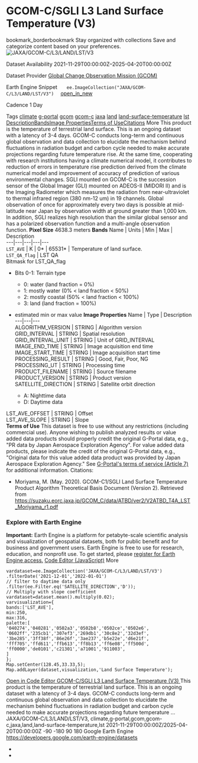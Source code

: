  
#  GCOM-C/SGLI L3 Land Surface Temperature (V3) 
bookmark_borderbookmark Stay organized with collections  Save and categorize content based on your preferences.
![JAXA/GCOM-C/L3/LAND/LST/V3](https://developers.google.com/earth-engine/datasets/images/JAXA/JAXA_GCOM-C_L3_LAND_LST_V3_sample.png) 

Dataset Availability
    2021-11-29T00:00:00Z–2025-04-20T00:00:00Z 

Dataset Provider
     [ Global Change Observation Mission (GCOM) ](https://suzaku.eorc.jaxa.jp/GCOM/index.html) 

Earth Engine Snippet
     `    ee.ImageCollection("JAXA/GCOM-C/L3/LAND/LST/V3")   ` [ open_in_new ](https://code.earthengine.google.com/?scriptPath=Examples:Datasets/JAXA/JAXA_GCOM-C_L3_LAND_LST_V3) 

Cadence
    1 Day 

Tags
     [climate](https://developers.google.com/earth-engine/datasets/tags/climate) [g-portal](https://developers.google.com/earth-engine/datasets/tags/g-portal) [gcom](https://developers.google.com/earth-engine/datasets/tags/gcom) [gcom-c](https://developers.google.com/earth-engine/datasets/tags/gcom-c) [jaxa](https://developers.google.com/earth-engine/datasets/tags/jaxa) [land](https://developers.google.com/earth-engine/datasets/tags/land) [land-surface-temperature](https://developers.google.com/earth-engine/datasets/tags/land-surface-temperature) [lst](https://developers.google.com/earth-engine/datasets/tags/lst)
[Description](https://developers.google.com/earth-engine/datasets/catalog/JAXA_GCOM-C_L3_LAND_LST_V3#description)[Bands](https://developers.google.com/earth-engine/datasets/catalog/JAXA_GCOM-C_L3_LAND_LST_V3#bands)[Image Properties](https://developers.google.com/earth-engine/datasets/catalog/JAXA_GCOM-C_L3_LAND_LST_V3#image-properties)[Terms of Use](https://developers.google.com/earth-engine/datasets/catalog/JAXA_GCOM-C_L3_LAND_LST_V3#terms-of-use)[Citations](https://developers.google.com/earth-engine/datasets/catalog/JAXA_GCOM-C_L3_LAND_LST_V3#citations) More
This product is the temperature of terrestrial land surface.
This is an ongoing dataset with a latency of 3-4 days.
GCOM-C conducts long-term and continuous global observation and data collection to elucidate the mechanism behind fluctuations in radiation budget and carbon cycle needed to make accurate projections regarding future temperature rise. At the same time, cooperating with research institutions having a climate numerical model, it contributes to reduction of errors in temperature rise prediction derived from the climate numerical model and improvement of accuracy of prediction of various environmental changes. SGLI mounted on GCOM-C is the succession sensor of the Global Imager (GLI) mounted on ADEOS-II (MIDORI II) and is the Imaging Radiometer which measures the radiation from near-ultraviolet to thermal infrared region (380 nm-12 um) in 19 channels. Global observation of once for approximately every two days is possible at mid-latitude near Japan by observation width at ground greater than 1,000 km. In addition, SGLI realizes high resolution than the similar global sensor and has a polarized observation function and a multi-angle observation function.
**Pixel Size** 4638.3 meters 
**Bands**
Name | Units | Min | Max | Description  
---|---|---|---|---  
`LST_AVE` | K |  0*  |  65531*  | Temperature of land surface.  
`LST_QA_flag` | LST QA  
Bitmask for LST_QA_flag
  * Bits 0-1: Terrain type 
    * 0: water (land fraction = 0%)
    * 1: mostly water (0% < land fraction < 50%)
    * 2: mostly coastal (50% < land fraction < 100%)
    * 3: land (land fraction = 100%)

  
* estimated min or max value 
**Image Properties**
Name | Type | Description  
---|---|---  
ALGORITHM_VERSION | STRING | Algorithm version  
GRID_INTERVAL | STRING | Spatial resolution  
GRID_INTERVAL_UNIT | STRING | Unit of GRID_INTERVAL  
IMAGE_END_TIME | STRING | Image acquisition end time  
IMAGE_START_TIME | STRING | Image acquisition start time  
PROCESSING_RESULT | STRING | Good, Fair, Poor, NG  
PROCESSING_UT | STRING | Processing time  
PRODUCT_FILENAME | STRING | Source filename  
PRODUCT_VERSION | STRING | Product version  
SATELLITE_DIRECTION | STRING | Satellite orbit direction
  * A: Nighttime data
  * D: Daytime data

  
LST_AVE_OFFSET | STRING | Offset  
LST_AVE_SLOPE | STRING | Slope  
**Terms of Use**
This dataset is free to use without any restrictions (including commercial use). Anyone wishing to publish analyzed results or value added data products should properly credit the original G-Portal data, e.g., "PR data by Japan Aerospace Exploration Agency". For value added data products, please indicate the credit of the original G-Portal data, e.g., "Original data for this value added data product was provided by Japan Aerospace Exploration Agency."
See [G-Portal's terms of service (Article 7)](https://gportal.jaxa.jp/gpr/index/eula?lang=en) for additional information.
Citations:
  * Moriyama, M. (May. 2020). GCOM-C1/SGLI Land Surface Temperature Product Algorithm Theoretical Basis Document (Version 2). Retrieved from <https://suzaku.eorc.jaxa.jp/GCOM_C/data/ATBD/ver2/V2ATBD_T4A_LST_Moriyama_r1.pdf>


### Explore with Earth Engine
**Important:** Earth Engine is a platform for petabyte-scale scientific analysis and visualization of geospatial datasets, both for public benefit and for business and government users. Earth Engine is free to use for research, education, and nonprofit use. To get started, please [register for Earth Engine access.](https://console.cloud.google.com/earth-engine)
[Code Editor (JavaScript)](https://developers.google.com/earth-engine/datasets/catalog/JAXA_GCOM-C_L3_LAND_LST_V3#code-editor-javascript-sample) More
```
vardataset=ee.ImageCollection('JAXA/GCOM-C/L3/LAND/LST/V3')
.filterDate('2021-12-01','2022-01-01')
// filter to daytime data only
.filter(ee.Filter.eq('SATELLITE_DIRECTION','D'));
// Multiply with slope coefficient
vardataset=dataset.mean().multiply(0.02);
varvisualization={
bands:['LST_AVE'],
min:250,
max:316,
palette:[
'040274','040281','0502a3','0502b8','0502ce','0502e6',
'0602ff','235cb1','307ef3','269db1','30c8e2','32d3ef',
'3be285','3ff38f','86e26f','3ae237','b5e22e','d6e21f',
'fff705','ffd611','ffb613','ff8b13','ff6e08','ff500d',
'ff0000','de0101','c21301','a71001','911003',
]
};
Map.setCenter(128.45,33.33,5);
Map.addLayer(dataset,visualization,'Land Surface Temperature');
```
[ Open in Code Editor ](https://code.earthengine.google.com/?scriptPath=Examples:Datasets/JAXA/JAXA_GCOM-C_L3_LAND_LST_V3)
[ GCOM-C/SGLI L3 Land Surface Temperature (V3) ](https://developers.google.com/earth-engine/datasets/catalog/JAXA_GCOM-C_L3_LAND_LST_V3)
This product is the temperature of terrestrial land surface. This is an ongoing dataset with a latency of 3-4 days. GCOM-C conducts long-term and continuous global observation and data collection to elucidate the mechanism behind fluctuations in radiation budget and carbon cycle needed to make accurate projections regarding future temperature …
JAXA/GCOM-C/L3/LAND/LST/V3, climate,g-portal,gcom,gcom-c,jaxa,land,land-surface-temperature,lst 
2021-11-29T00:00:00Z/2025-04-20T00:00:00Z
-90 -180 90 180 
Google Earth Engine
https://developers.google.com/earth-engine/datasets
  * [ ](https://doi.org/https://suzaku.eorc.jaxa.jp/GCOM/index.html)
  * [ ](https://doi.org/https://developers.google.com/earth-engine/datasets/catalog/JAXA_GCOM-C_L3_LAND_LST_V3)


